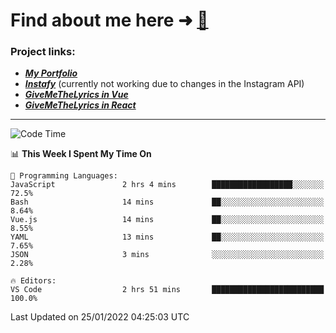 # Find about me here ➜ [🧑](https://pauabella.dev)

### Project links:
- ***[My Portfolio](https://pauabella.dev)***
- ***[Instafy](https://instafy.me)*** (currently not working due to changes in the Instagram API)
- ***[GiveMeTheLyrics in Vue](https://lyrics.pauabella.dev)***
- ***[GiveMeTheLyrics in React](https://pauabella.dev/GiveMeTheLyrics)***

---
<!--START_SECTION:waka-->
![Code Time](http://img.shields.io/badge/Code%20Time-745%20hrs%2032%20mins-blue)

📊 **This Week I Spent My Time On** 

```text
💬 Programming Languages: 
JavaScript               2 hrs 4 mins        ██████████████████░░░░░░░   72.5% 
Bash                     14 mins             ██░░░░░░░░░░░░░░░░░░░░░░░   8.64% 
Vue.js                   14 mins             ██░░░░░░░░░░░░░░░░░░░░░░░   8.55% 
YAML                     13 mins             ██░░░░░░░░░░░░░░░░░░░░░░░   7.65% 
JSON                     3 mins              ░░░░░░░░░░░░░░░░░░░░░░░░░   2.28%

🔥 Editors: 
VS Code                  2 hrs 51 mins       █████████████████████████   100.0%

```


 Last Updated on 25/01/2022 04:25:03 UTC
<!--END_SECTION:waka-->
